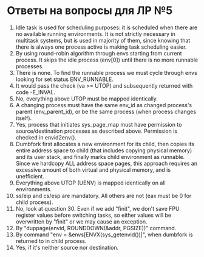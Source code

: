 # Ответы на вопросы для ЛР №5

1. Idle task is used for scheduling purposes: it is scheduled when there are no available running environments. It is not strictly necessary in multitask systems, but is used in majority of them, since knowing that there is always one process active is making task scheduling easier.
2. By using round-robin algorithm through envs starting from current process. It skips the idle process (env[0]) until there is no more runnable processes.
3. There is none. To find the runnable process we must cycle through envs looking for set status ENV_RUNNABLE.
4. It would pass the check (va >= UTOP) and subsequently returned with code -E_INVAL.
5. No, everything above UTOP must be mapped identically. 
6. A changing process must have the same env_id as changed process's parent (env_parent_id), or be the same process (when process changes itself).
7. Yes, process that initiates sys_page_map must have permission to source/destination processes as described above. Permission is checked in envid2env().
8. Dumbfork first allocates a new environment for its child, then copies its entire address space to child (that includes copying physical memory) and its user stack, and finally marks child environment as runnable. Since we hardcopy ALL address space pages, this approach requires an excessive amount of both virtual and physical memory, and is unefficient.
9. Everything above UTOP (UENV) is mapped identically on all environments.
10. ss/eip and cs/esp are mandatory. All others are not (eax must be 0 for child process).
11. No, look at question 30. Even if we add "finit", we don't save FPU register values before switching tasks, so either values will be overwritten by "finit" or we may cause an exception.
12. By "duppage(envid, ROUNDDOWN(&addr, PGSIZE))" command.
13. By command "env = &envs[ENVX(sys_getenvid())]", when dumbfork is returned to in child process.
14. Yes, if it's neither source nor destination.
